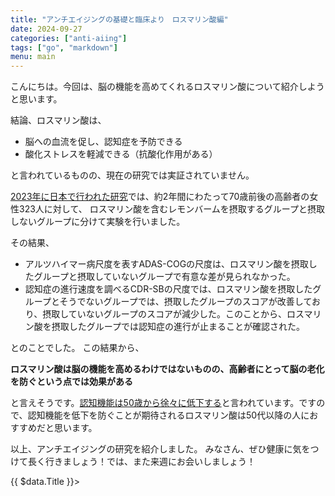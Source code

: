 ```yaml
---
title: "アンチエイジングの基礎と臨床より　ロスマリン酸編"
date: 2024-09-27
categories: ["anti-aiing"]
tags: ["go", "markdown"]
menu: main
---
```


こんにちは。今回は、脳の機能を高めてくれるロスマリン酸について紹介しようと思います。

結論、ロスマリン酸は、

- 脳への血流を促し、認知症を予防できる
- 酸化ストレスを軽減できる（抗酸化作用がある）

と言われているものの、現在の研究では実証されていません。

[2023年に日本で行われた研究](https://www.jstage.jst.go.jp/article/jsnt/40/3/40_401/_pdf/-char/ja)では、約2年間にわたって70歳前後の高齢者の女性323人に対して、
ロスマリン酸を含むレモンバームを摂取するグループと摂取しないグループに分けて実験を行いました。

その結果、

- アルツハイマー病尺度を表すADAS-COGの尺度は、ロスマリン酸を摂取したグループと摂取していないグループで有意な差が見られなかった。
- 認知症の進行速度を調べるCDR-SBの尺度では、ロスマリン酸を摂取したグループとそうでないグループでは、摂取したグループのスコアが改善しており、摂取していないグループのスコアが減少した。このことから、ロスマリン酸を摂取したグループでは認知症の進行が止まることが確認された。

とのことでした。
この結果から、

**ロスマリン酸は脳の機能を高めるわけではないものの、高齢者にとって脳の老化を防ぐという点では効果がある**

と言えそうです。[認知機能は50歳から徐々に低下する](http://www2.htc.nagoya-u.ac.jp/~ishida/Personal/Investigation/cognition.html)と言われています。ですので、認知機能を低下を防ぐことが期待されるロスマリン酸は50代以降の人におすすめだと思います。


以上、アンチエイジングの研究を紹介しました。
みなさん、ぜひ健康に気をつけて長く行きましょう！では、また来週にお会いしましょう！
<div>
  {{ $data.Title }}>
</div>
